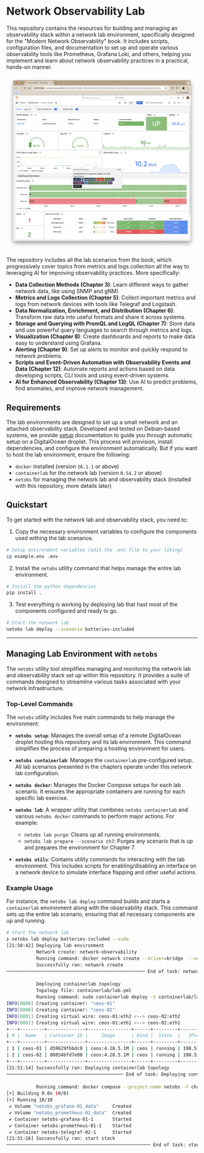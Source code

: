 # Network Observability Lab

This repository contains the resources for building and managing an observability stack within a network lab environment, specifically designed for the "Modern Network Observability" book. It includes scripts, configuration files, and documentation to set up and operate various observability tools like Prometheus, Grafana Loki, and others, helping you implement and learn about network observability practices in a practical, hands-on manner.

![Modern Network Observability](/pics/netobs-observability.png)

The repository includes all the lab scenarios from the book, which progressively cover topics from metrics and logs collection all the way to leveraging AI for improving observability practices. More specifically:

- **Data Collection Methods (Chapter 3)**: Learn different ways to gather network data, like using SNMP and gNMI.
- **Metrics and Logs Collection (Chapter 5)**: Collect important metrics and logs from network devices with tools like Telegraf and Logstash.
- **Data Normalization, Enrichment, and Distribution (Chapter 6)**: Transform raw data into useful formats and share it across systems.
- **Storage and Querying with PromQL and LogQL (Chapter 7)**: Store data and use powerful query languages to search through metrics and logs.
- **Visualization (Chapter 8)**: Create dashboards and reports to make data easy to understand using Grafana.
- **Alerting (Chapter 9)**: Set up alerts to monitor and quickly respond to network problems.
- **Scripts and Event-Driven Automation with Observability Events and Data (Chapter 12)**: Automate reports and actions based on data developing scripts, CLI tools and using event-driven systems.
- **AI for Enhanced Observability (Chapter 13)**: Use AI to predict problems, find anomalies, and improve network management.

## Requirements

The lab environments are designed to set up a small network and an attached observability stack. Developed and tested on Debian-based systems, we provide [setup](setup/README.md) documentation to guide you through automatic setup on a DigitalOcean droplet. This process will provision, install dependencies, and configure the environment automatically. But if you want to host the lab environment, ensure the following:

- `docker` installed (version `26.1.1` or above)
- `containerlab` for the network lab (version `0.54.2` or above)
- `netobs` for managing the network lab and observability stack (installed with this repository, more details later)

## Quickstart

To get started with the network lab and observability stack, you need to:

1. Copy the necessary environment variables to configure the components used withing the lab scenarios.

```bash
# Setup environment variables (edit the .env file to your liking)
cp example.env .env
```

2. Install the `netobs` utility command that helps manage the entire lab environment.

```bash
# Install the python dependencies
pip install .
```

3. Test everything is working by deploying lab that hast most of the components configured and ready to go.

```bash
# Start the network lab
netobs lab deploy --scenario batteries-included
```

---

## Managing Lab Environment with `netobs`

The `netobs` utility tool simplifies managing and monitoring the network lab and observability stack set up within this repository. It provides a suite of commands designed to streamline various tasks associated with your network infrastructure.

### Top-Level Commands

The `netobs` utility includes five main commands to help manage the environment:

- **`netobs setup`**: Manages the overall setup of a remote DigitalOcean droplet hosting this repository and its lab environment. This command simplifies the process of preparing a hosting environment for users.

- **`netobs containerlab`**: Manages the `containerlab` pre-configured setup. All lab scenarios presented in the chapters operate under this network lab configuration.

- **`netobs docker`**: Manages the Docker Compose setups for each lab scenario. It ensures the appropriate containers are running for each specific lab exercise.

- **`netobs lab`**: A wrapper utility that combines `netobs containerlab` and various `netobs docker` commands to perform major actions. For example:
  - `netobs lab purge`: Cleans up all running environments.
  - `netobs lab prepare --scenario ch7`: Purges any scenario that is up and prepares the environment for Chapter 7.

- **`netobs utils`**: Contains utility commands for interacting with the lab environment. This includes scripts for enabling/disabling an interface on a network device to simulate interface flapping and other useful actions.

### Example Usage

For instance, the `netobs lab deploy` command builds and starts a `containerlab` environment along with the observability stack. This command sets up the entire lab scenario, ensuring that all necessary components are up and running.

```bash
# Start the network lab
❯ netobs lab deploy batteries-included --sudo
[21:50:42] Deploying lab environment
           Network create: network-observability
           Running command: docker network create --driver=bridge  --subnet=198.51.100.0/24 network-observability
           Successfully ran: network create
─────────────────────────────────────────────────── End of task: network create ────────────────────────────────────────────────────

           Deploying containerlab topology
           Topology file: containerlab/lab.yml
           Running command: sudo containerlab deploy -t containerlab/lab.yml
INFO[0000] Creating container: "ceos-01"
INFO[0000] Creating container: "ceos-02"
INFO[0001] Creating virtual wire: ceos-01:eth2 <--> ceos-02:eth2
INFO[0001] Creating virtual wire: ceos-01:eth1 <--> ceos-02:eth1
+---+---------+--------------+----------------+------+---------+------------------+--------------+
| # |  Name   | Container ID |     Image      | Kind |  State  |   IPv4 Address   | IPv6 Address |
+---+---------+--------------+----------------+------+---------+------------------+--------------+
| 1 | ceos-01 | d59629fbbdc0 | ceos:4.28.5.1M | ceos | running | 198.51.100.11/24 | N/A          |
| 2 | ceos-02 | 80854bfd7e08 | ceos:4.28.5.1M | ceos | running | 198.51.100.12/24 | N/A          |
+---+---------+--------------+----------------+------+---------+------------------+--------------+
[21:51:14] Successfully ran: Deploying containerlab topology
─────────────────────────────────────────── End of task: Deploying containerlab topology ───────────────────────────────────────────

           Running command: docker compose --project-name netobs -f chapters/docker-compose.yml --verbose up -d --remove-orphans
[+] Building 0.0s (0/0)
[+] Running 10/10
 ✔ Volume "netobs_grafana-01_data"     Created                                                                                 0.0s
 ✔ Volume "netobs_prometheus-01_data"  Created                                                                                 0.0s
 ✔ Container netobs-grafana-01-1       Started                                                                                 0.7s
 ✔ Container netobs-prometheus-01-1    Started                                                                                 1.3s
 ✔ Container netobs-telegraf-02-1      Started                                                                                 1.0s
[21:51:16] Successfully ran: start stack
───────────────────────────────────────────────────── End of task: start stack ─────────────────────────────────────────────────────
```
